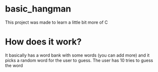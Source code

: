 # basic_hangman
This project was made to learn a little bit more of C

# How does it work?
It basically has a word bank with some words (you can add more) and it picks a random word for the user to guess. The user has 10 tries to guess the word

